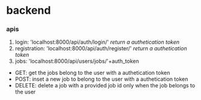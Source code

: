# backend
### apis
1. login: 'localhost:8000/api/auth/login/' *return a authetication token*
2. registration: 'localhost:8000/api/auth/register/' *return a authetication token*
3. jobs: 'localhost:8000/api/users/jobs/'+auth_token
* GET: get the jobs belong to the user with a authetication token
* POST: inset a new job to belong to the user with a authetication token
* DELETE: delete a job with a provided job id only when the job belongs to the user
